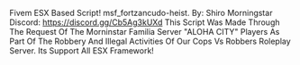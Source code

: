  Fivem ESX Based Script! msf_fortzancudo-heist. By: Shiro Morningstar Discord: https://discord.gg/Cb5Ag3kUXd This Script Was Made Through The Request Of The Morninstar Familia Server "ALOHA CITY" Players As Part Of The Robbery And Illegal Activities Of Our Cops Vs Robbers Roleplay Server. Its Support All ESX Framework! 
